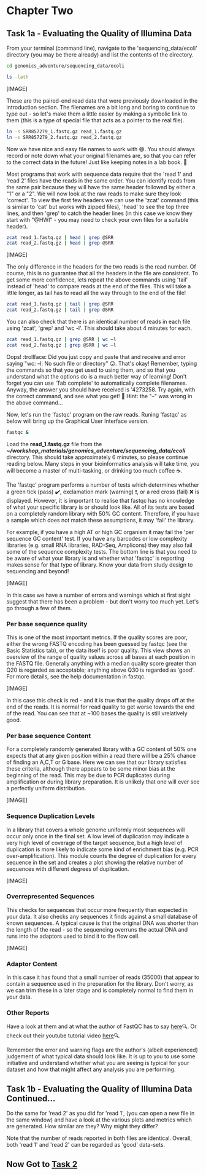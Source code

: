 # Chapter Two
## Task 1a - Evaluating the Quality of Illumina Data
From your terminal (command line), navigate to the 'sequencing_data/ecoli' directory (you may be there already) and list the contents of the directory.
```bash
cd genomics_adventure/sequencing_data/ecoli

ls -lath
```
[IMAGE]

These are the paired-end read data that were previously downloaded in the introduction section. The filenames are a bit long and boring to continue to type out - so let's make them a little easier by making a symbolic link to them (this is a type of special file that acts as a pointer to the real file).
```bash
ln -s SRR857279_1.fastq.gz read_1.fastq.gz
ln -s SRR857279_2.fastq.gz read_2.fastq.gz
```

Now we have nice and easy file names to work with :smile:. You should always record or note down what your original filenames are, so that you can refer to the correct data in the future! Just like keeping notes in a lab book. :open_book:

Most programs that work with sequence data require that the 'read 1' and 'read 2' files have the reads in the same order. You can identify reads from the same pair because they will have the same header followed by either a "1" or a "2". We will now look at the raw reads to make sure they look 'correct'. To view the first few headers we can use the 'zcat' command (this is similar to 'cat' but works with zipped files), 'head' to see the top three lines, and then 'grep' to catch the header lines (in this case we know they start with "@HWI" - you may need to check your own files for a suitable header).
```bash
zcat read_1.fastq.gz | head | grep @SRR
zcat read_2.fastq.gz | head | grep @SRR
```

[IMAGE]

The only difference in the headers for the two reads is the read number. Of course, this is no guarantee that all the headers in the file are consistent. To get some more confidence, lets repeat the above commands using 'tail' instead of 'head' to compare reads at the end of the files. This will take a little longer, as tail has to read all the way through to the end of the file!
```bash
zcat read_1.fastq.gz | tail | grep @SRR
zcat read_2.fastq.gz | tail | grep @SRR
```

You can also check that there is an identical number of reads in each file using 'zcat', 'grep' and 'wc -l'. This should take about 4 minutes for each.
```bash
zcat read_1.fastq.gz | grep @SRR | wc –l
zcat read_2.fastq.gz | grep @SRR | wc –l
```

Oops! :trollface: Did you just copy and paste that and receive and error saying "wc: –l: No such file or directory" :stuck_out_tongue_winking_eye:. That's okay! Remember, typing the commands so that you get used to using them, and so that you understand what the options do is a much better way of learning! Don't forget you can use 'Tab complete' to automatically complete filenames. Anyway, the answer you should have received is '4273258. Try again, with the correct command, and see what you get! :hugs: Hint: the "–" was wrong in the above command...

Now, let's run the 'fastqc' program on the raw reads. Runing 'fastqc' as below will bring up the Graphical User Interface version.
```bash
fastqc &
```

Load the **read_1.fastq.gz** file from the ***~/workshop_materials/genomics_adventure/sequencing_data/ecoli*** directory. This should take approximately 6 minutes, so please continue reading below. Many steps in your bioinformatics analysis will take time, you will become a master of multi-tasking, or drinking too much coffee :coffee:.

The 'fastqc' program performs a number of tests which determines whether a green tick (pass) :heavy_check_mark:, exclamation mark (warning) :exclamation:, or a red cross (fail) :x: is displayed. However, it is important to realise that fastqc has no knowledge of what your specific library is or should look like. All of its tests are based on a completely random library with 50% GC content. Therefore, if you have a sample which does not match these assumptions, it may 'fail' the library.

For example, if you have a high AT or high GC organism it may fail the 'per sequence GC content' test. If you have any barcodes or low complexity libraries (e.g. small RNA libraries, RAD-Seq, Amplicons) they may also fail some of the sequence complexity tests. The bottom line is that you need to be aware of what your library is and whether what 'fastqc' is reporting makes sense for that type of library. Know your data from study design to sequencing and beyond!

[IMAGE]

In this case we have a number of errors and warnings which at first sight suggest that there has been a problem - but don't worry too much yet. Let's go through a few of them.

### Per base sequence quality
This is one of the most important metrics. If the quality scores are poor, either the wrong FASTQ encoding has been guessed by fastqc (see the Basic Statistics tab), or the data itself is poor quality. This view shows an overview of the range of quality values across all bases at each position in the FASTQ file.  Generally anything with a median quality score greater than Q20 is regarded as acceptable; anything above Q30 is regarded as 'good'. For more details, see the help documentation in fastqc.

[IMAGE]

In this case this check is red - and it is true that the quality drops off at the end of the reads. It is normal for read quality to get worse towards the end of the read. You can see that at ~100 bases the quality is still vrelatively good.

### Per base sequence Content
For a completely randomly generated library with a GC content of 50% one expects that at any given position within a read there will be a 25% chance of finding an A,C,T or G base. Here we can see that our library satisfies these criteria, although there appears to be some minor bias at the beginning of the read. This may be due to PCR duplicates during amplification or during library preparation. It is unlikely that one will ever see a perfectly uniform distribution.

[IMAGE]

### Sequence Duplication Levels
In a library that covers a whole genome uniformly most sequences will occur only once in the final set. A low level of duplication may indicate a very high level of coverage of the target sequence, but a high level of duplication is more likely to indicate some kind of enrichment bias (e.g. PCR over-amplification).
This module counts the degree of duplication for every sequence in the set and creates a plot showing the relative number of sequences with different degrees of duplication. 

[IMAGE]

### Overrepresented Sequences
This checks for sequences that occur more frequently than expected in your data. It also checks any sequences it finds against a small database of known sequences. A typical cause is that the original DNA was shorter than the length of the read - so the sequencing overruns the actual DNA and runs into the adaptors used to bind it to the flow cell.

[IMAGE]

### Adaptor Content
In this case it has found that a small number of reads (35000) that appear to contain a sequence used in the preparation for the library. Don't worry, as we can trim these in a later stage and is completely normal to find them in your data.

### Other Reports
Have a look at them and at what the author of FastQC has to say [here](https://www.bioinformatics.babraham.ac.uk/projects/fastqc/Help/3%20Analysis%20Modules/):mag:. Or check out their youtube tutorial video [here](https://www.youtube.com/watch?v=bz93ReOv87Y):mag:.

Remember the error and warning flags are the author's (albeit experienced) judgement of what typical data should look like. It is up to you to use some initiative and understand whether what you are seeing is typical for your dataset and how that might affect any analysis you are performing.

## Task 1b - Evaluating the Quality of Illumina Data Continued...
Do the same for 'read 2' as you did for 'read 1', (you can open a new file in the same window) and have a look at the various plots and metrics which are generated. How similar are they? Why might they differ?

Note that the number of reads reported in both files are identical. Overall, both 'read 1' and 'read 2' can be regarded as 'good' data-sets.

## Now Got to [Task 2](https://github.com/guyleonard/genomics_adventure/blob/release/chapter_2/task_2.md)
